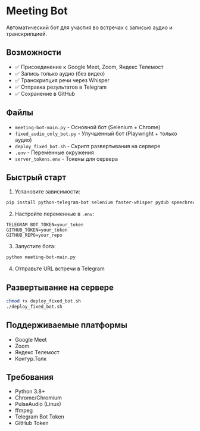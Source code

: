 # Meeting Bot

Автоматический бот для участия во встречах с записью аудио и транскрипцией.

## Возможности

- ✅ Присоединение к Google Meet, Zoom, Яндекс Телемост
- ✅ Запись только аудио (без видео)
- ✅ Транскрипция речи через Whisper
- ✅ Отправка результатов в Telegram
- ✅ Сохранение в GitHub

## Файлы

- `meeting-bot-main.py` - Основной бот (Selenium + Chrome)
- `fixed_audio_only_bot.py` - Улучшенный бот (Playwright + только аудио)
- `deploy_fixed_bot.sh` - Скрипт развертывания на сервере
- `.env` - Переменные окружения
- `server_tokens.env` - Токены для сервера

## Быстрый старт

1. Установите зависимости:
```bash
pip install python-telegram-bot selenium faster-whisper pydub speechrecognition
```

2. Настройте переменные в `.env`:
```
TELEGRAM_BOT_TOKEN=your_token
GITHUB_TOKEN=your_token
GITHUB_REPO=your_repo
```

3. Запустите бота:
```bash
python meeting-bot-main.py
```

4. Отправьте URL встречи в Telegram

## Развертывание на сервере

```bash
chmod +x deploy_fixed_bot.sh
./deploy_fixed_bot.sh
```

## Поддерживаемые платформы

- Google Meet
- Zoom
- Яндекс Телемост
- Контур.Толк

## Требования

- Python 3.8+
- Chrome/Chromium
- PulseAudio (Linux)
- ffmpeg
- Telegram Bot Token
- GitHub Token
